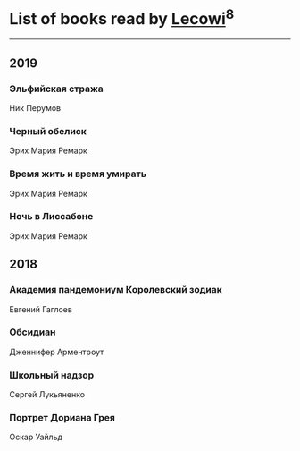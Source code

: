 # List of books read by [Lecowi](http://vk.com/id521873425)<sup>8</sup>
---

## 2019

### Эльфийская стража
Ник Перумов


### Черный обелиск
Эрих Мария Ремарк


### Время жить и время умирать
Эрих Мария Ремарк


### Ночь в Лиссабоне
Эрих Мария Ремарк



## 2018

### Академия пандемониум Королевский зодиак
Евгений Гаглоев


### Обсидиан
Дженнифер Арментроут


### Школьный надзор
Сергей Лукьяненко


### Портрет Дориана Грея
Оскар Уайльд



